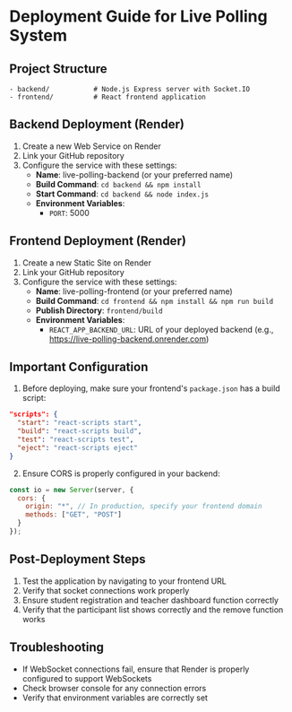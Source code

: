 # Deployment Guide for Live Polling System

## Project Structure
```
- backend/           # Node.js Express server with Socket.IO
- frontend/          # React frontend application
```

## Backend Deployment (Render)

1. Create a new Web Service on Render
2. Link your GitHub repository
3. Configure the service with these settings:
   - **Name**: live-polling-backend (or your preferred name)
   - **Build Command**: `cd backend && npm install`
   - **Start Command**: `cd backend && node index.js`
   - **Environment Variables**:
     - `PORT`: 5000

## Frontend Deployment (Render)

1. Create a new Static Site on Render
2. Link your GitHub repository
3. Configure the service with these settings:
   - **Name**: live-polling-frontend (or your preferred name)
   - **Build Command**: `cd frontend && npm install && npm run build`
   - **Publish Directory**: `frontend/build`
   - **Environment Variables**:
     - `REACT_APP_BACKEND_URL`: URL of your deployed backend (e.g., https://live-polling-backend.onrender.com)

## Important Configuration

1. Before deploying, make sure your frontend's `package.json` has a build script:
```json
"scripts": {
  "start": "react-scripts start",
  "build": "react-scripts build",
  "test": "react-scripts test",
  "eject": "react-scripts eject"
}
```

2. Ensure CORS is properly configured in your backend:
```javascript
const io = new Server(server, {
  cors: {
    origin: "*", // In production, specify your frontend domain
    methods: ["GET", "POST"]
  }
});
```

## Post-Deployment Steps

1. Test the application by navigating to your frontend URL
2. Verify that socket connections work properly
3. Ensure student registration and teacher dashboard function correctly
4. Verify that the participant list shows correctly and the remove function works

## Troubleshooting

- If WebSocket connections fail, ensure that Render is properly configured to support WebSockets
- Check browser console for any connection errors
- Verify that environment variables are correctly set
